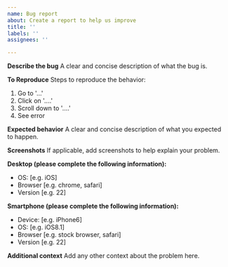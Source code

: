 ```yaml
---
name: Bug report
about: Create a report to help us improve
title: ''
labels: ''
assignees: ''

---
```


**Describe the bug**
A clear and concise description of what the bug is.

**To Reproduce**
Steps to reproduce the behavior:
 1. Go to '...'
 2. Click on '....'
 3. Scroll down to '....'
 4. See error

**Expected behavior**
A clear and concise description of what you expected to happen.

**Screenshots**
If applicable, add screenshots to help explain your problem.

**Desktop (please complete the following information):**
 - OS: \[e.g. iOS\]
 - Browser \[e.g. chrome, safari\]
 - Version \[e.g. 22\]

**Smartphone (please complete the following information):**
 - Device: \[e.g. iPhone6\]
 - OS: \[e.g. iOS8.1\]
 - Browser \[e.g. stock browser, safari\]
 - Version \[e.g. 22\]

**Additional context**
Add any other context about the problem here.
